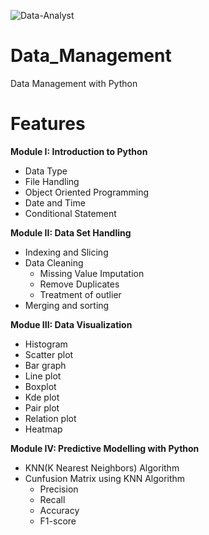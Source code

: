 ![Data-Analyst](https://user-images.githubusercontent.com/22780537/91128409-034dd180-e65d-11ea-9823-cbf9898cd573.png)
# Data_Management

Data Management with Python

# Features

**Module I: Introduction to Python**
- Data Type
- File Handling
- Object Oriented Programming
- Date and Time
- Conditional Statement
 
 
**Module II: Data Set Handling**
- Indexing and Slicing
- Data Cleaning 
  - Missing Value Imputation
  - Remove Duplicates
  - Treatment of outlier
- Merging and sorting
  
**Modue III: Data Visualization**
- Histogram 
- Scatter plot
- Bar graph 
- Line plot 
- Boxplot 
- Kde plot 
- Pair plot 
- Relation plot
- Heatmap 

**Module IV: Predictive Modelling with Python**
- KNN(K Nearest Neighbors) Algorithm
- Cunfusion Matrix using KNN Algorithm
  - Precision
  - Recall
  - Accuracy
  - F1-score
